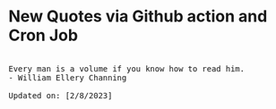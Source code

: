 # New Quotes via Github action and Cron Job

<pre>
<!-- #quote -->
Every man is a volume if you know how to read him.
- William Ellery Channing

Updated on: [2/8/2023]
<!-- #quoteEnd -->
</pre>
